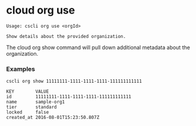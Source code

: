 # cloud org use

```
Usage: cscli org use <orgId>

Show details about the provided organization.
```

The  cloud org show command will pull down additional metadata about the organization.

### Examples

```
cscli org show 11111111-1111-1111-1111-111111111111

KEY        VALUE
id         11111111-1111-1111-1111-111111111111
name       sample-org1
tier       standard
locked     false
created_at 2016-08-01T15:23:50.807Z
```

## 



